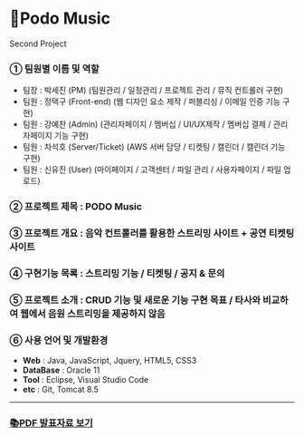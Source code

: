 # 🎵Podo Music
Second Project

### **① 팀원별 이름 및 역할**
* 팀장 : 박세진 (PM) (팀원관리 / 일정관리 / 프로젝트 관리 / 뮤직 컨트롤러 구현)
* 팀원 : 정택구 (Front-end) (웹 디자인 요소 제작 / 퍼블리싱 / 이메일 인증 기능 구현)
* 팀원 : 강예찬 (Admin) (관리자페이지 / 멤버십 / UI/UX제작 / 멤버십 결제 / 관리자페이지 기능 구현)
* 팀원 : 차석호 (Server/Ticket) (AWS 서버 담당 / 티켓팅 / 캘린더 / 캘린더 기능 구현)
* 팀원 : 신유진 (User) (마이페이지 / 고객센터 / 파일 관리 / 사용자페이지 / 파일 업로드)

### **② 프로젝트 제목** : PODO Music

### **③ 프로젝트 개요** : 음악 컨트롤러를 활용한 스트리밍 사이트 + 공연 티켓팅 사이트

### **④ 구현기능 목록** : 스트리밍 기능 / 티켓팅 / 공지 & 문의

### **⑤ 프로젝트 소개** : CRUD 기능 및 새로운 기능 구현 목표 / 타사와 비교하여 웹에서 음원 스트리밍을 제공하지 않음

### **⑥ 사용 언어 및 개발환경**
* **Web** : Java, JavaScript, Jquery, HTML5, CSS3
* **DataBase** : Oracle 11
* **Tool** : Eclipse, Visual Studio Code
* **etc** : Git, Tomcat 8.5

------------
### [📚PDF 발표자료 보기](https://drive.google.com/file/d/1EYSHZs3QODZcaICPsAtZ-yaOyLj77XIR/view?usp=share_link)
